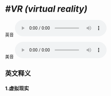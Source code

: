 # ***\#VR (virtual reality)*** 
英音
<audio src="./media/VR (virtual reality)1_AAC.aac" controls="controls"></audio>

美音
<audio src="./media/VR (virtual reality)2_AAC.aac" controls="controls"></audio>



  

英文释义
---
### 1.**虚拟现实**  


